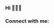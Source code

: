 ### Hi 👋👋👋

### Connect with me:

<div padding="8px">
<link rel="stylesheet" href="https://cdn.jsdelivr.net/gh/devicons/devicon@v2.15.1/devicon.min.css">
<link rel="stylesheet" href="https://cdn.jsdelivr.net/gh/devicons/devicon@v2.15.1/devicon.min.css">

<a href="https://www.linkedin.com/in/siguenzajohneric" target="_blank">    
<i class="devicon-linkedin-plain" style="font-size: 25px; padding-right: 10px"></i>
</a>
<a href="https://twitter.com/thisdotEric" target="_blank">    
<i class="devicon-twitter-original colored" style="font-size: 25px; padding-right: 10px"></i>
</a>
</div>

<!--
[![GitHub Streak](https://github-readme-streak-stats.herokuapp.com/?user=thisdotEric&theme=soft-green)](https://git.io/streak-stats)


[![Top Langs](https://github-readme-stats.vercel.app/api/top-langs/?username=thisdotEric&layout=compact&langs_count=8&theme=dracula)](https://github.com/thisdotEric)

-->
